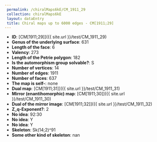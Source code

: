 ```yaml
--- 
 permalink: /chiralMaps6kE/CM_1911_29 
 collection: chiralMaps6kE
 layout: dataEntry
 title: Chiral maps up to 6000 edges - CM[1911;29]
---
```


- **ID**: [CM[1911;29]]({{ site.url }}/test/CM_1911_29)
- **Genus of the underlying surface**: 631
- **Length of the face**: 6
- **Valency**: 273
- **Length of the Petrie polygon**: 182
- **Is the automorphism group solvable?**: S
- **Number of vertices**: 14
- **Number of edges**: 1911
- **Number of faces**: 637
- **The map is self-**: none
- **Dual map**: [CM[1911;31]]({{ site.url }}/test/CM_1911_31)
- **Mirror (enantihomorphic) map**: [CM[1911;30]]({{ site.url }}/test/CM_1911_30)
- **Dual of the mirror image**: [CM[1911;32]]({{ site.url }}/test/CM_1911_32)
- **Z_q-Exponent?**: 2
- **No idea**:  92:30
- **No idea**: Y
- **No idea**: Y
- **Skeleton**: Sk(14;2)^91
- **Some other kind of skeleton**: nan
